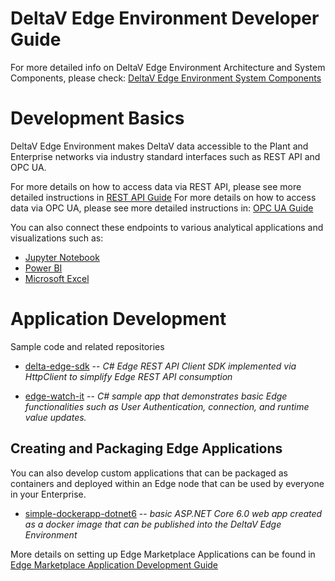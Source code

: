 # DeltaV Edge Environment Developer Guide

For more detailed info on DeltaV Edge Environment Architecture and System Components, please check: [DeltaV Edge Environment System Components]()

# Development Basics

DeltaV Edge Environment makes DeltaV data accessible to the Plant and Enterprise networks via industry standard interfaces such as REST API and OPC UA.

For more details on how to access data via REST API, please see more detailed instructions in [REST API Guide](./rest-api/rest-api.md)
For more details on how to access data via OPC UA, please see more detailed instructions in: [OPC UA Guide](./opc-ua/opc-ua.md)

You can also connect these endpoints to various analytical applications and visualizations such as:

- <a href="https://github.com/EmersonDeltaV/jupyter-labs-for-edge">Jupyter Notebook
- [Power BI](developer-guide/power-bi/power-bi.md)
- [Microsoft Excel](developer-guide/microsoft-excel/microsoft-excel.md)




# Application Development

Sample code and related repositories


-	[delta-edge-sdk](https://github.com/EmersonDeltaV/deltav-edge-sdk) -- _C# Edge REST API Client SDK implemented via HttpClient to simplify Edge REST API consumption_

-	[edge-watch-it](https://github.com/EmersonDeltaV/simple-dockerapp-dotnet6) -- _C# sample app that demonstrates basic Edge functionalities such as User Authentication, connection, and runtime value updates._ 

## Creating and Packaging Edge Applications

You can also develop custom applications that can be packaged as containers and deployed within an Edge node that can be used by everyone in your Enterprise.

-	[simple-dockerapp-dotnet6](https://github.com/EmersonDeltaV/simple-dockerapp-dotnet6) -- _basic ASP.NET Core 6.0 web app created as a docker image that can be published into the DeltaV Edge Environment_


More details on setting up Edge Marketplace Applications can be found in [Edge Marketplace Application Development Guide](edge-applications.md)




